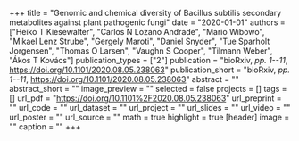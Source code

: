 +++
title = "Genomic and chemical diversity of Bacillus subtilis secondary metabolites against plant pathogenic fungi"
date = "2020-01-01"
authors = ["Heiko T Kiesewalter", "Carlos N Lozano Andrade", "Mario Wibowo", "Mikael Lenz Strube", "Gergely Maroti", "Daniel Snyder", "Tue Sparholt Jorgensen", "Thomas O Larsen", "Vaughn S Cooper", "Tilmann Weber", "Ákos T Kovács"]
publication_types = ["2"]
publication = "bioRxiv, _pp. 1--11_, https://doi.org/10.1101/2020.08.05.238063"
publication_short = "bioRxiv, _pp. 1--11_, https://doi.org/10.1101/2020.08.05.238063"
abstract = ""
abstract_short = ""
image_preview = ""
selected = false
projects = []
tags = []
url_pdf = "https://doi.org/10.1101%2F2020.08.05.238063"
url_preprint = ""
url_code = ""
url_dataset = ""
url_project = ""
url_slides = ""
url_video = ""
url_poster = ""
url_source = ""
math = true
highlight = true
[header]
image = ""
caption = ""
+++
